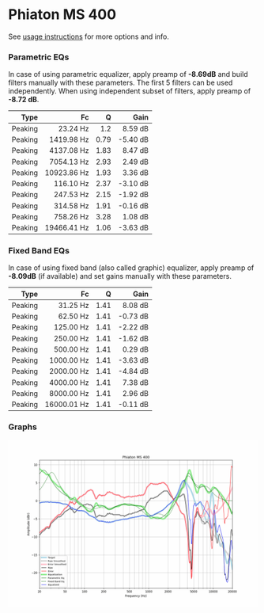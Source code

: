 # Phiaton MS 400
See [usage instructions](https://github.com/jaakkopasanen/AutoEq#usage) for more options and info.

### Parametric EQs
In case of using parametric equalizer, apply preamp of **-8.69dB** and build filters manually
with these parameters. The first 5 filters can be used independently.
When using independent subset of filters, apply preamp of **-8.72 dB**.

| Type    | Fc          |    Q | Gain     |
|--------:|------------:|-----:|---------:|
| Peaking | 23.24 Hz    | 1.2  | 8.59 dB  |
| Peaking | 1419.98 Hz  | 0.79 | -5.40 dB |
| Peaking | 4137.08 Hz  | 1.83 | 8.47 dB  |
| Peaking | 7054.13 Hz  | 2.93 | 2.49 dB  |
| Peaking | 10923.86 Hz | 1.93 | 3.36 dB  |
| Peaking | 116.10 Hz   | 2.37 | -3.10 dB |
| Peaking | 247.53 Hz   | 2.15 | -1.92 dB |
| Peaking | 314.58 Hz   | 1.91 | -0.16 dB |
| Peaking | 758.26 Hz   | 3.28 | 1.08 dB  |
| Peaking | 19466.41 Hz | 1.06 | -3.63 dB |

### Fixed Band EQs
In case of using fixed band (also called graphic) equalizer, apply preamp of **-8.09dB**
(if available) and set gains manually with these parameters.

| Type    | Fc          |    Q | Gain     |
|--------:|------------:|-----:|---------:|
| Peaking | 31.25 Hz    | 1.41 | 8.08 dB  |
| Peaking | 62.50 Hz    | 1.41 | -0.73 dB |
| Peaking | 125.00 Hz   | 1.41 | -2.22 dB |
| Peaking | 250.00 Hz   | 1.41 | -1.62 dB |
| Peaking | 500.00 Hz   | 1.41 | 0.29 dB  |
| Peaking | 1000.00 Hz  | 1.41 | -3.63 dB |
| Peaking | 2000.00 Hz  | 1.41 | -4.84 dB |
| Peaking | 4000.00 Hz  | 1.41 | 7.38 dB  |
| Peaking | 8000.00 Hz  | 1.41 | 2.96 dB  |
| Peaking | 16000.01 Hz | 1.41 | -0.11 dB |

### Graphs
![](./Phiaton%20MS%20400.png)